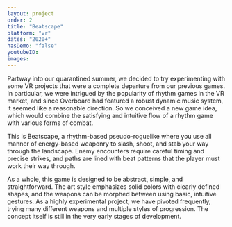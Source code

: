 ```yaml
---
layout: project
order: 2
title: "Beatscape"
platform: "vr"
dates: "2020+"
hasDemo: "false"
youtubeID:
images:
---
```

Partway into our quarantined summer, we decided to try experimenting with some VR projects that were a complete departure from our previous games. In particular, we were intrigued by the popularity of rhythm games in the VR market, and since Overboard had featured a robust dynamic music system, it seemed like a reasonable direction. So we conceived a new game idea, which would combine the satisfying and intuitive flow of a rhythm game with various forms of combat.

This is Beatscape, a rhythm-based pseudo-roguelike where you use all manner of energy-based weaponry to slash, shoot, and stab your way through the landscape. Enemy encounters require careful timing and precise strikes, and paths are lined with beat patterns that the player must work their way through.

As a whole, this game is designed to be abstract, simple, and straightforward. The art style emphasizes solid colors with clearly defined shapes, and the weapons can be morphed between using basic, intuitive gestures. As a highly experimental project, we have pivoted frequently, trying many different weapons and multiple styles of progression. The concept itself is still in the very early stages of development.
